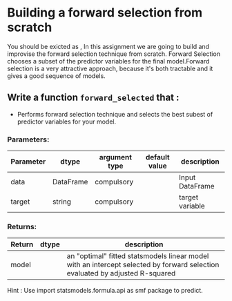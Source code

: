 # Building a forward selection from scratch
You should be exicted as ,
In this assignment we are going to build and improvise the forward selection technique from scratch.
Forward Selection chooses a subset of the predictor variables for the final model.Forward selection is a very attractive approach, because it's both tractable and it gives a good sequence of models.

## Write a function `forward_selected` that :
- Performs forward selection technique and selects the best subest of predictor variables for your model.

### Parameters:

| Parameter | dtype | argument type | default value | description |
| --- | --- | --- | --- | --- | 
| data | DataFrame | compulsory |  | Input DataFrame |
| target| string | compulsory |  | target variable |


### Returns:

| Return | dtype | description |
| --- | --- | --- | 
|model ||an "optimal" fitted statsmodels linear model with an intercept selected by forward selection evaluated by adjusted R-squared|

Hint : Use import statsmodels.formula.api as smf package to predict.
